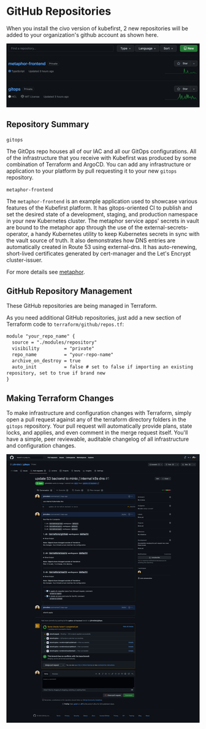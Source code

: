 # GitHub Repositories

When you install the civo version of kubefirst, 2 new repositories will be added to your organization's github account as shown here.

![GitHub repositories](../../../img/kubefirst/local/repos-list.png)

## Repository Summary

`gitops`

The GitOps repo houses all of our IAC and all our GitOps configurations. All of the infrastructure that you receive with Kubefirst was produced by some combination of Terraform and ArgoCD. You can add any infrastructure or application to your platform by pull requesting it to your new `gitops` repository.

`metaphor-frontend`

The `metaphor-frontend` is an example application used to showcase various features of the Kubefirst platform. It has gitops-oriented CI to publish and set the desired state of a development, staging, and production namespace in your new Kubernetes cluster. The metaphor service apps' secrets in
vault are bound to the metaphor app through the use of the external-secrets-operator, a handy Kubernetes utility to keep Kubernetes
secrets in sync with the vault source of truth. It also demonstrates how DNS entries are automatically
created in Route 53 using external-dns. It has auto-renewing, short-lived certificates generated by cert-manager and the Let's Encrypt cluster-issuer.

For more details see [metaphor](../../../explore/metaphor.md).

## GitHub Repository Management

These GitHub repositories are being managed in Terraform.

As you need additional GitHub repositories, just add a new section of Terraform code to `terraform/github/repos.tf`:
```
module "your_repo_name" {
  source = "./modules/repository"
  visibility         = "private"
  repo_name          = "your-repo-name"
  archive_on_destroy = true
  auto_init          = false # set to false if importing an existing repository, set to true if brand new
}
```

## Making Terraform Changes

To make infrastructure and configuration changes with Terraform, simply open a pull request against any of the terraform directory folders in the `gitops` repository.
Your pull request will automatically provide plans, state locks, and applies, and even comment in the merge request 
itself. You'll have a simple, peer reviewable, auditable changelog of all infrastructure and configuration changes.

![](../../../img/kubefirst/local/atlantis.png)

